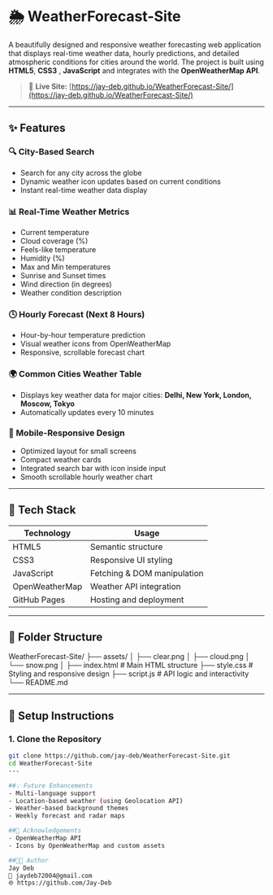 # 🌦️ WeatherForecast-Site

A beautifully designed and responsive weather forecasting web application that displays real-time weather data, hourly predictions, and detailed atmospheric conditions for cities around the world. The project is built using **HTML5**, **CSS3** , **JavaScript** and integrates with the **OpenWeatherMap API**.

> 🔗 **Live Site:** [https://jay-deb.github.io/WeatherForecast-Site/](https://jay-deb.github.io/WeatherForecast-Site/)

---

## ✨ Features

### 🔍 City-Based Search
- Search for any city across the globe
- Dynamic weather icon updates based on current conditions
- Instant real-time weather data display

### 📊 Real-Time Weather Metrics
- Current temperature
- Cloud coverage (%)
- Feels-like temperature
- Humidity (%)
- Max and Min temperatures
- Sunrise and Sunset times
- Wind direction (in degrees)
- Weather condition description

### 🕓 Hourly Forecast (Next 8 Hours)
- Hour-by-hour temperature prediction
- Visual weather icons from OpenWeatherMap
- Responsive, scrollable forecast chart

### 🌍 Common Cities Weather Table
- Displays key weather data for major cities: **Delhi, New York, London, Moscow, Tokyo**
- Automatically updates every 10 minutes

### 📱 Mobile-Responsive Design
- Optimized layout for small screens
- Compact weather cards
- Integrated search bar with icon inside input
- Smooth scrollable hourly weather chart

---

## 🧱 Tech Stack

| Technology     | Usage                        |
|----------------|------------------------------|
| HTML5          | Semantic structure           |
| CSS3           | Responsive UI styling        |
| JavaScript     | Fetching & DOM manipulation  |
| OpenWeatherMap | Weather API integration      |
| GitHub Pages   | Hosting and deployment       |

---

## 🧩 Folder Structure

WeatherForecast-Site/
├── assets/
│ ├── clear.png
│ ├── cloud.png
│ └── snow.png
│
├── index.html # Main HTML structure
├── style.css # Styling and responsive design
├── script.js # API logic and interactivity
└── README.md

---

## 🔧 Setup Instructions

### 1. Clone the Repository

```bash
git clone https://github.com/jay-deb/WeatherForecast-Site.git
cd WeatherForecast-Site
---

##💡 Future Enhancements
- Multi-language support
- Location-based weather (using Geolocation API)
- Weather-based background themes
- Weekly forecast and radar maps

##🙌 Acknowledgements
- OpenWeatherMap API
- Icons by OpenWeatherMap and custom assets

##👨‍💻 Author
Jay Deb
📧 jaydeb72004@gmail.com
🌐 https://github.com/Jay-Deb